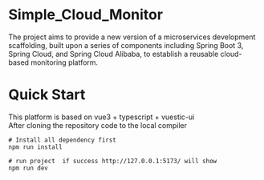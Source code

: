 # Simple_Cloud_Monitor
The project aims to provide a new version of a microservices development scaffolding, built upon a series of components including Spring Boot 3, Spring Cloud, and Spring Cloud Alibaba, to establish a reusable cloud-based monitoring platform.

# Quick Start
This ﻿platform is based on vue3 + typescript + vuestic-ui</br>
After cloning the repository code to the local compiler
```shell
# Install all dependency first
npm run install

# run project  if success http://127.0.0.1:5173/ will show
npm run dev
```
